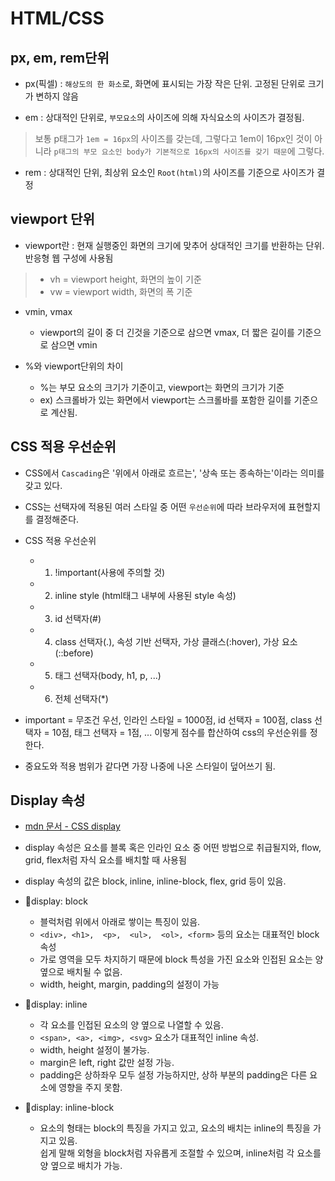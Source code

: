 # HTML/CSS

## px, em, rem단위

- px(픽셀) : `해상도의 한 화소`로, 화면에 표시되는 가장 작은 단위. 고정된 단위로 크기가 변하지 않음

- em : 상대적인 단위로, `부모요소`의 사이즈에 의해 자식요소의 사이즈가 결정됨.

> 보통 p태그가 `1em = 16px`의 사이즈를 갖는데, 그렇다고 1em이 16px인 것이 아니라 `p태그의 부모 요소인 body가 기본적으로 16px의 사이즈를 갖기 때문`에 그렇다.

- rem : 상대적인 단위, 최상위 요소인 `Root(html)`의 사이즈를 기준으로 사이즈가 결정

## viewport 단위

- viewport란 : 현재 실행중인 화면의 크기에 맞추어 상대적인 크기를 반환하는 단위. 반응형 웹 구성에 사용됨

> - vh = viewport height, 화면의 높이 기준
> - vw = viewport width, 화면의 폭 기준

- vmin, vmax

  - viewport의 길이 중 더 긴것을 기준으로 삼으면 vmax, 더 짧은 길이를 기준으로 삼으면 vmin

- %와 viewport단위의 차이
  - %는 부모 요소의 크기가 기준이고, viewport는 화면의 크기가 기준
  - ex) 스크롤바가 있는 화면에서 viewport는 스크롤바를 포함한 길이를 기준으로 계산됨.

## CSS 적용 우선순위

- CSS에서 `Cascading`은 '위에서 아래로 흐르는', '상속 또는 종속하는'이라는 의미를 갖고 있다.
- CSS는 선택자에 적용된 여러 스타일 중 어떤 `우선순위`에 따라 브라우저에 표현할지를 결정해준다.

- CSS 적용 우선순위

  - 1. !important(사용에 주의할 것)
  - 2. inline style (html태그 내부에 사용된 style 속성)
  - 3. id 선택자(#)
  - 4. class 선택자(.), 속성 기반 선택자, 가상 클래스(:hover), 가상 요소(::before)
  - 5. 태그 선택자(body, h1, p, ...)
  - 6. 전체 선택자(\*)

- important = 무조건 우선, 인라인 스타일 = 1000점, id 선택자 = 100점, class 선택자 = 10점, 태그 선택자 = 1점, ... 이렇게 점수를 합산하여 css의 우선순위를 정한다.
- 중요도와 적용 범위가 같다면 가장 나중에 나온 스타일이 덮어쓰기 됨.

## Display 속성

- [mdn 문서 - CSS display](https://developer.mozilla.org/en-US/docs/Web/CSS/display)
- display 속성은 요소를 블록 혹은 인라인 요소 중 어떤 방법으로 취급될지와, flow, grid, flex처럼 자식 요소를 배치할 때 사용됨
- display 속성의 값은 block, inline, inline-block, flex, grid 등이 있음.

- 📌display: block

  - 블럭처럼 위에서 아래로 쌓이는 특징이 있음.
  - `<div>, <h1>,  <p>,  <ul>,  <ol>, <form>` 등의 요소는 대표적인 block 속성
  - 가로 영역을 모두 차지하기 때문에 block 특성을 가진 요소와 인접된 요소는 양 옆으로 배치될 수 없음.
  - width, height, margin, padding의 설정이 가능

- 📌display: inline

  - 각 요소를 인접된 요소의 양 옆으로 나열할 수 있음.
  - `<span>, <a>, <img>, <svg>` 요소가 대표적인 inline 속성.
  - width, height 설정이 불가능.
  - margin은 left, right 값만 설정 가능.
  - padding은 상하좌우 모두 설정 가능하지만, 상하 부분의 padding은 다른 요소에 영향을 주지 못함.

- 📌display: inline-block
  - 요소의 형태는 block의 특징을 가지고 있고, 요소의 배치는 inline의 특징을 가지고 있음.  
    쉽게 말해 외형을 block처럼 자유롭게 조절할 수 있으며, inline처럼 각 요소를 양 옆으로 배치가 가능.

